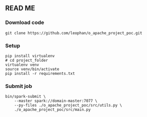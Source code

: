 ## READ ME

### Download code
```shell
git clone https://github.com/leophan/o_apache_project_poc.git
```

### Setup
```shell
pip install virtualenv
# cd project_folder
virtualenv venv
source venv/bin/activate
pip install -r requirements.txt
```

### Submit job
```shell
bin/spark-submit \
    --master spark://domain-master:7077 \
    --py-files ./o_apache_project_poc/src/utils.py \
    ./o_apache_project_poc/src/main.py
```